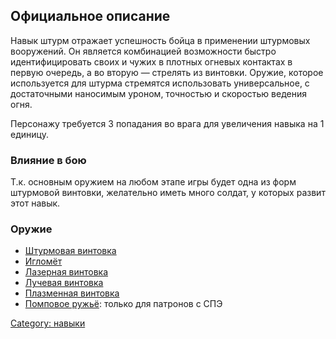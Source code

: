 ## Официальное описание

Навык штурм отражает успешность бойца в применении штурмовых вооружений.
Он является комбинацией возможности быстро идентифицировать своих и
чужих в плотных огневых контактах в первую очередь, а во вторую —
стрелять из винтовки. Оружие, которое используется для штурма стремятся
использовать универсальное, с достаточными наносимым уроном, точностью и
скоростью ведения огня.

Персонажу требуется 3 попадания во врага для увеличения навыка на 1
единицу.

### Влияние в бою

Т.к. основным оружием на любом этапе игры будет одна из форм штурмовой
винтовки, желательно иметь много солдат, у которых развит этот навык.

### Оружие

- [Штурмовая
  винтовка](Снаряжение/Основное_оружие/Штурмовая_винтовка "wikilink")
- [Игломёт](Снаряжение/Основное_оружие/Игломёт "wikilink")
- [Лазерная
  винтовка](Снаряжение/Основное_оружие/Лазерная_винтовка "wikilink")
- [Лучевая
  винтовка](Снаряжение/Основное_оружие/Лучевая_винтовка "wikilink")
- [Плазменная
  винтовка](Снаряжение/Основное_оружие/Плазменная_винтовка "wikilink")
- [Помповое
  ружьё](Снаряжение/Основное_оружие/Помповое_ружьё "wikilink"): только
  для патронов с СПЭ

[Category: навыки](Навыки "wikilink")